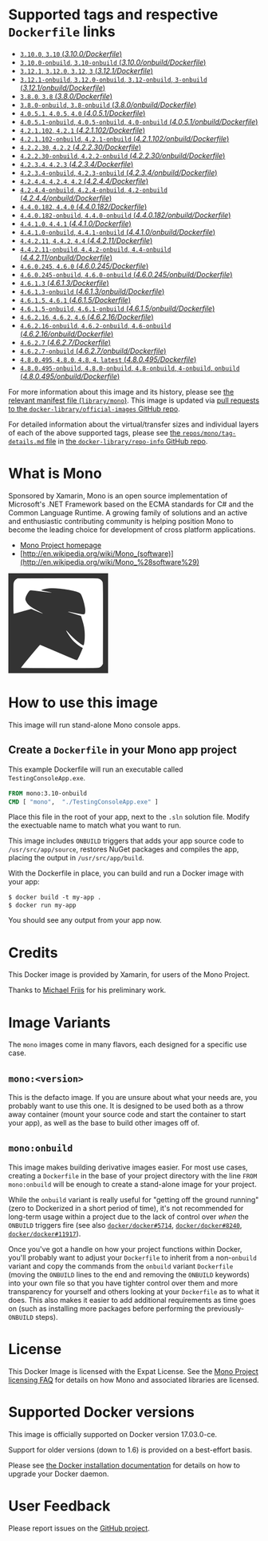 <!--

********************************************************************************

WARNING:

    DO NOT EDIT "mono/README.md"

    IT IS AUTO-GENERATED

    (from the other files in "mono/" combined with a set of templates)

********************************************************************************

-->

# Supported tags and respective `Dockerfile` links

-	[`3.10.0`, `3.10` (*3.10.0/Dockerfile*)](https://github.com/mono/docker/blob/915b71717dae5448dd2cceeeca084a0690aed8d0/3.10.0/Dockerfile)
-	[`3.10.0-onbuild`, `3.10-onbuild` (*3.10.0/onbuild/Dockerfile*)](https://github.com/mono/docker/blob/66226b17125b72685c2022e4fecaee2716b0fb3a/3.10.0/onbuild/Dockerfile)
-	[`3.12.1`, `3.12.0`, `3.12`, `3` (*3.12.1/Dockerfile*)](https://github.com/mono/docker/blob/810b0cd85839b4b62706935a804fee63d2eb3285/3.12.1/Dockerfile)
-	[`3.12.1-onbuild`, `3.12.0-onbuild`, `3.12-onbuild`, `3-onbuild` (*3.12.1/onbuild/Dockerfile*)](https://github.com/mono/docker/blob/39c80bc024a4797c119c895fda70024fbc14d5b9/3.12.1/onbuild/Dockerfile)
-	[`3.8.0`, `3.8` (*3.8.0/Dockerfile*)](https://github.com/mono/docker/blob/915b71717dae5448dd2cceeeca084a0690aed8d0/3.8.0/Dockerfile)
-	[`3.8.0-onbuild`, `3.8-onbuild` (*3.8.0/onbuild/Dockerfile*)](https://github.com/mono/docker/blob/66226b17125b72685c2022e4fecaee2716b0fb3a/3.8.0/onbuild/Dockerfile)
-	[`4.0.5.1`, `4.0.5`, `4.0` (*4.0.5.1/Dockerfile*)](https://github.com/mono/docker/blob/810b0cd85839b4b62706935a804fee63d2eb3285/4.0.5.1/Dockerfile)
-	[`4.0.5.1-onbuild`, `4.0.5-onbuild`, `4.0-onbuild` (*4.0.5.1/onbuild/Dockerfile*)](https://github.com/mono/docker/blob/39c80bc024a4797c119c895fda70024fbc14d5b9/4.0.5.1/onbuild/Dockerfile)
-	[`4.2.1.102`, `4.2.1` (*4.2.1.102/Dockerfile*)](https://github.com/mono/docker/blob/39c80bc024a4797c119c895fda70024fbc14d5b9/4.2.1.102/Dockerfile)
-	[`4.2.1.102-onbuild`, `4.2.1-onbuild` (*4.2.1.102/onbuild/Dockerfile*)](https://github.com/mono/docker/blob/39c80bc024a4797c119c895fda70024fbc14d5b9/4.2.1.102/onbuild/Dockerfile)
-	[`4.2.2.30`, `4.2.2` (*4.2.2.30/Dockerfile*)](https://github.com/mono/docker/blob/d1aafcdae56ae9ceaf013294d3c74c4183a80281/4.2.2.30/Dockerfile)
-	[`4.2.2.30-onbuild`, `4.2.2-onbuild` (*4.2.2.30/onbuild/Dockerfile*)](https://github.com/mono/docker/blob/d1aafcdae56ae9ceaf013294d3c74c4183a80281/4.2.2.30/onbuild/Dockerfile)
-	[`4.2.3.4`, `4.2.3` (*4.2.3.4/Dockerfile*)](https://github.com/mono/docker/blob/38858eb4bcdfc45e448ce8aae8b38148578f0f94/4.2.3.4/Dockerfile)
-	[`4.2.3.4-onbuild`, `4.2.3-onbuild` (*4.2.3.4/onbuild/Dockerfile*)](https://github.com/mono/docker/blob/38858eb4bcdfc45e448ce8aae8b38148578f0f94/4.2.3.4/onbuild/Dockerfile)
-	[`4.2.4.4`, `4.2.4`, `4.2` (*4.2.4.4/Dockerfile*)](https://github.com/mono/docker/blob/763e13adbe21d4f82aae1caa066a035bd8c6d888/4.2.4.4/Dockerfile)
-	[`4.2.4.4-onbuild`, `4.2.4-onbuild`, `4.2-onbuild` (*4.2.4.4/onbuild/Dockerfile*)](https://github.com/mono/docker/blob/763e13adbe21d4f82aae1caa066a035bd8c6d888/4.2.4.4/onbuild/Dockerfile)
-	[`4.4.0.182`, `4.4.0` (*4.4.0.182/Dockerfile*)](https://github.com/mono/docker/blob/4e1d4cc196b612bcbd8466906815bfaef1f1413e/4.4.0.182/Dockerfile)
-	[`4.4.0.182-onbuild`, `4.4.0-onbuild` (*4.4.0.182/onbuild/Dockerfile*)](https://github.com/mono/docker/blob/09ae976880cd497a7dc9e8c89e8f26a8fcbd3879/4.4.0.182/onbuild/Dockerfile)
-	[`4.4.1.0`, `4.4.1` (*4.4.1.0/Dockerfile*)](https://github.com/mono/docker/blob/4e1d4cc196b612bcbd8466906815bfaef1f1413e/4.4.1.0/Dockerfile)
-	[`4.4.1.0-onbuild`, `4.4.1-onbuild` (*4.4.1.0/onbuild/Dockerfile*)](https://github.com/mono/docker/blob/dc93f0bbd9eeed6d8e0c89604f12991834a2d871/4.4.1.0/onbuild/Dockerfile)
-	[`4.4.2.11`, `4.4.2`, `4.4` (*4.4.2.11/Dockerfile*)](https://github.com/mono/docker/blob/b2efdab5e0ef9ef0b91930956a7f5049ec0e4146/4.4.2.11/Dockerfile)
-	[`4.4.2.11-onbuild`, `4.4.2-onbuild`, `4.4-onbuild` (*4.4.2.11/onbuild/Dockerfile*)](https://github.com/mono/docker/blob/b2efdab5e0ef9ef0b91930956a7f5049ec0e4146/4.4.2.11/onbuild/Dockerfile)
-	[`4.6.0.245`, `4.6.0` (*4.6.0.245/Dockerfile*)](https://github.com/mono/docker/blob/9fdd0e79b4eb3e7e7e818fbd58bd324d4c5ab7e1/4.6.0.245/Dockerfile)
-	[`4.6.0.245-onbuild`, `4.6.0-onbuild` (*4.6.0.245/onbuild/Dockerfile*)](https://github.com/mono/docker/blob/9fdd0e79b4eb3e7e7e818fbd58bd324d4c5ab7e1/4.6.0.245/onbuild/Dockerfile)
-	[`4.6.1.3` (*4.6.1.3/Dockerfile*)](https://github.com/mono/docker/blob/f0f1e0b9f693bd7c58d9623d402c8dc69234bbe1/4.6.1.3/Dockerfile)
-	[`4.6.1.3-onbuild` (*4.6.1.3/onbuild/Dockerfile*)](https://github.com/mono/docker/blob/f0f1e0b9f693bd7c58d9623d402c8dc69234bbe1/4.6.1.3/onbuild/Dockerfile)
-	[`4.6.1.5`, `4.6.1` (*4.6.1.5/Dockerfile*)](https://github.com/mono/docker/blob/8e5f8d9d00f596b838bf8d7d307ddb47f008a691/4.6.1.5/Dockerfile)
-	[`4.6.1.5-onbuild`, `4.6.1-onbuild` (*4.6.1.5/onbuild/Dockerfile*)](https://github.com/mono/docker/blob/8e5f8d9d00f596b838bf8d7d307ddb47f008a691/4.6.1.5/onbuild/Dockerfile)
-	[`4.6.2.16`, `4.6.2`, `4.6` (*4.6.2.16/Dockerfile*)](https://github.com/mono/docker/blob/1db7e68061e2aaf81ed5ac413c217a7fd12c0228/4.6.2.16/Dockerfile)
-	[`4.6.2.16-onbuild`, `4.6.2-onbuild`, `4.6-onbuild` (*4.6.2.16/onbuild/Dockerfile*)](https://github.com/mono/docker/blob/e1b6667f66443a0b768d9681c68bbb1e2f898601/4.6.2.16/onbuild/Dockerfile)
-	[`4.6.2.7` (*4.6.2.7/Dockerfile*)](https://github.com/mono/docker/blob/f370f5daa6344f6006f40e9cb638aef38faa67a0/4.6.2.7/Dockerfile)
-	[`4.6.2.7-onbuild` (*4.6.2.7/onbuild/Dockerfile*)](https://github.com/mono/docker/blob/a41b568af8e26dac60a11432b5bb1c910d44f44a/4.6.2.7/onbuild/Dockerfile)
-	[`4.8.0.495`, `4.8.0`, `4.8`, `4`, `latest` (*4.8.0.495/Dockerfile*)](https://github.com/mono/docker/blob/0dcec42351bdb86248361a5eff6cafbc99a538ce/4.8.0.495/Dockerfile)
-	[`4.8.0.495-onbuild`, `4.8.0-onbuild`, `4.8-onbuild`, `4-onbuild`, `onbuild` (*4.8.0.495/onbuild/Dockerfile*)](https://github.com/mono/docker/blob/0dcec42351bdb86248361a5eff6cafbc99a538ce/4.8.0.495/onbuild/Dockerfile)

For more information about this image and its history, please see [the relevant manifest file (`library/mono`)](https://github.com/docker-library/official-images/blob/master/library/mono). This image is updated via [pull requests to the `docker-library/official-images` GitHub repo](https://github.com/docker-library/official-images/pulls?q=label%3Alibrary%2Fmono).

For detailed information about the virtual/transfer sizes and individual layers of each of the above supported tags, please see [the `repos/mono/tag-details.md` file](https://github.com/docker-library/repo-info/blob/master/repos/mono/tag-details.md) in [the `docker-library/repo-info` GitHub repo](https://github.com/docker-library/repo-info).

# What is Mono

Sponsored by Xamarin, Mono is an open source implementation of Microsoft's .NET Framework based on the ECMA standards for C# and the Common Language Runtime. A growing family of solutions and an active and enthusiastic contributing community is helping position Mono to become the leading choice for development of cross platform applications.

-	[Mono Project homepage](http://www.mono-project.com/)
-	[http://en.wikipedia.org/wiki/Mono_(software)](http://en.wikipedia.org/wiki/Mono_%28software%29)

![logo](https://raw.githubusercontent.com/docker-library/docs/7413e5cdbaae1016411b9fc20950dd913a799e2c/mono/logo.png)

# How to use this image

This image will run stand-alone Mono console apps.

## Create a `Dockerfile` in your Mono app project

This example Dockerfile will run an executable called `TestingConsoleApp.exe`.

```dockerfile
FROM mono:3.10-onbuild
CMD [ "mono",  "./TestingConsoleApp.exe" ]
```

Place this file in the root of your app, next to the `.sln` solution file. Modify the exectuable name to match what you want to run.

This image includes `ONBUILD` triggers that adds your app source code to `/usr/src/app/source`, restores NuGet packages and compiles the app, placing the output in `/usr/src/app/build`.

With the Dockerfile in place, you can build and run a Docker image with your app:

```console
$ docker build -t my-app .
$ docker run my-app
```

You should see any output from your app now.

# Credits

This Docker image is provided by Xamarin, for users of the Mono Project.

Thanks to [Michael Friis](http://friism.com/) for his preliminary work.

# Image Variants

The `mono` images come in many flavors, each designed for a specific use case.

## `mono:<version>`

This is the defacto image. If you are unsure about what your needs are, you probably want to use this one. It is designed to be used both as a throw away container (mount your source code and start the container to start your app), as well as the base to build other images off of.

## `mono:onbuild`

This image makes building derivative images easier. For most use cases, creating a `Dockerfile` in the base of your project directory with the line `FROM mono:onbuild` will be enough to create a stand-alone image for your project.

While the `onbuild` variant is really useful for "getting off the ground running" (zero to Dockerized in a short period of time), it's not recommended for long-term usage within a project due to the lack of control over *when* the `ONBUILD` triggers fire (see also [`docker/docker#5714`](https://github.com/docker/docker/issues/5714), [`docker/docker#8240`](https://github.com/docker/docker/issues/8240), [`docker/docker#11917`](https://github.com/docker/docker/issues/11917)).

Once you've got a handle on how your project functions within Docker, you'll probably want to adjust your `Dockerfile` to inherit from a non-`onbuild` variant and copy the commands from the `onbuild` variant `Dockerfile` (moving the `ONBUILD` lines to the end and removing the `ONBUILD` keywords) into your own file so that you have tighter control over them and more transparency for yourself and others looking at your `Dockerfile` as to what it does. This also makes it easier to add additional requirements as time goes on (such as installing more packages before performing the previously-`ONBUILD` steps).

# License

This Docker Image is licensed with the Expat License. See the [Mono Project licensing FAQ](http://www.mono-project.com/docs/faq/licensing/) for details on how Mono and associated libraries are licensed.

# Supported Docker versions

This image is officially supported on Docker version 17.03.0-ce.

Support for older versions (down to 1.6) is provided on a best-effort basis.

Please see [the Docker installation documentation](https://docs.docker.com/installation/) for details on how to upgrade your Docker daemon.

# User Feedback

Please report issues on the [GitHub project](https://github.com/mono/docker).
